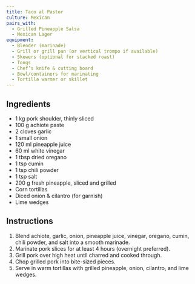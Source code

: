 ```yaml
---
title: Taco al Pastor
culture: Mexican
pairs_with:
  - Grilled Pineapple Salsa
  - Mexican Lager
equipment:
  - Blender (marinade)
  - Grill or grill pan (or vertical trompo if available)
  - Skewers (optional for stacked roast)
  - Tongs
  - Chef’s knife & cutting board
  - Bowl/containers for marinating
  - Tortilla warmer or skillet
---
```


## Ingredients
- 1 kg pork shoulder, thinly sliced
- 100 g achiote paste
- 2 cloves garlic
- 1 small onion
- 120 ml pineapple juice
- 60 ml white vinegar
- 1 tbsp dried oregano
- 1 tsp cumin
- 1 tsp chili powder
- 1 tsp salt
- 200 g fresh pineapple, sliced and grilled
- Corn tortillas
- Diced onion & cilantro (for garnish)
- Lime wedges

## Instructions
1. Blend achiote, garlic, onion, pineapple juice, vinegar, oregano, cumin, chili powder, and salt into a smooth marinade.
2. Marinate pork slices for at least 4 hours (overnight preferred).
3. Grill pork over high heat until charred and cooked through.
4. Chop grilled pork into bite-sized pieces.
5. Serve in warm tortillas with grilled pineapple, onion, cilantro, and lime wedges.
